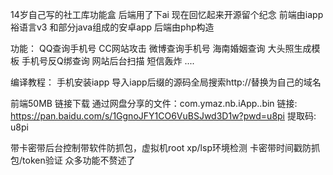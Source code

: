 14岁自己写的社工库功能盒 后端用了下ai 现在回忆起来开源留个纪念
前端由iapp 裕语言v3 和部分java组成的安卓app 后端由php构造

功能：
QQ查询手机号
CC网站攻击
微博查询手机号
海南婚姻查询
大头照生成模板
手机号反Q绑查询
网站后台扫描
短信轰炸
....


编译教程：
手机安装iapp
导入iapp后缀的源码全局搜索http://替换为自己的域名

前端50MB 链接下载
通过网盘分享的文件：com.ymaz.nb.iApp..bin
链接: https://pan.baidu.com/s/1GgnoJFY1CO6VuBSJwd3D1w?pwd=u8pi 提取码: u8pi

带卡密带后台控制带软件防抓包，虚拟机root xp/lsp环境检测
卡密带时间戳防抓包/token验证
众多功能不赘述了
